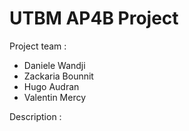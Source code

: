 # UTBM AP4B Project #

Project team :
* Daniele Wandji
* Zackaria Bounnit
* Hugo Audran
* Valentin Mercy

Description :